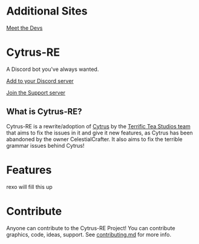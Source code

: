 # Additional Sites

[Meet the Devs](meetthedevs.md)

# Cytrus-RE
A Discord bot you've always wanted. 

[Add to your Discord server](https://discord.com/oauth2/authorize?client_id=596304769333592078&permissions=2113404023&scope=bot)

[Join the Support server](https://discord.gg/ymZmdaA)
## What is Cytrus-RE? 
Cytrus-RE is a rewrite/adoption of [Cytrus](https://github.com/CelestialCrafter/Cytrus) by the [Terrific Tea Studios team](https://github.com/terrific-tea) that aims to fix the issues in it and give it new features, as Cytrus has been abandoned by the owner CelestialCrafter. It also aims to fix the terrible grammar issues behind Cytrus!

# Features
rexo will fill this up
# Contribute
Anyone can contribute to the Cytrus-RE Project! You can contribute graphics, code, ideas, support. See [contributing.md](contributing.md) for more info.

